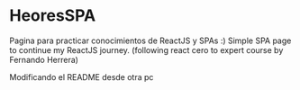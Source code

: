 # HeoresSPA

Pagina para practicar conocimientos de ReactJS y SPAs :)
Simple SPA page to continue my ReactJS journey. (following react cero to expert course by Fernando Herrera)

Modificando el README desde otra pc